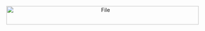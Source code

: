 <p align="center">
  <img src="https://i.pinimg.com/originals/4f/79/d1/4f79d16b5be08fbbdfd8a1978bb59075.gif" alt="File" style="width: 100%; max-height: 50px;">
</p>
